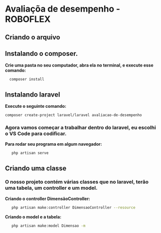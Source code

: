 # Avaliaçõa de desempenho - ROBOFLEX
## Criando o arquivo
## Instalando o composer.
**Crie uma pasta no seu computador, abra ela no terminal, e execute esse comando:**
 ```sh
   composer install
   ```

## Instalando laravel
 **Execute o seguinte comando:**
   ```sh
   composer create-project laravel/laravel avaliacao-de-desempenho
   ```
### Agora vamos começar a trabalhar dentro do laravel, eu escolhi o VS Code para codificar.
 **Para rodar seu programa em algum navegador:**
```sh
   php artisan serve
   ```

## Criando uma classe
### O nosso projeto contém várias classes que no laravel, terão uma tabela, um controller e um model.
**Criando o controller DimensãoController:**
```sh
   php artisan make:controller DimensaoController --resource 
   ```
**Criando o model e a tabela:**
```sh
   php artisan make:model Dimensao -m
   ```






